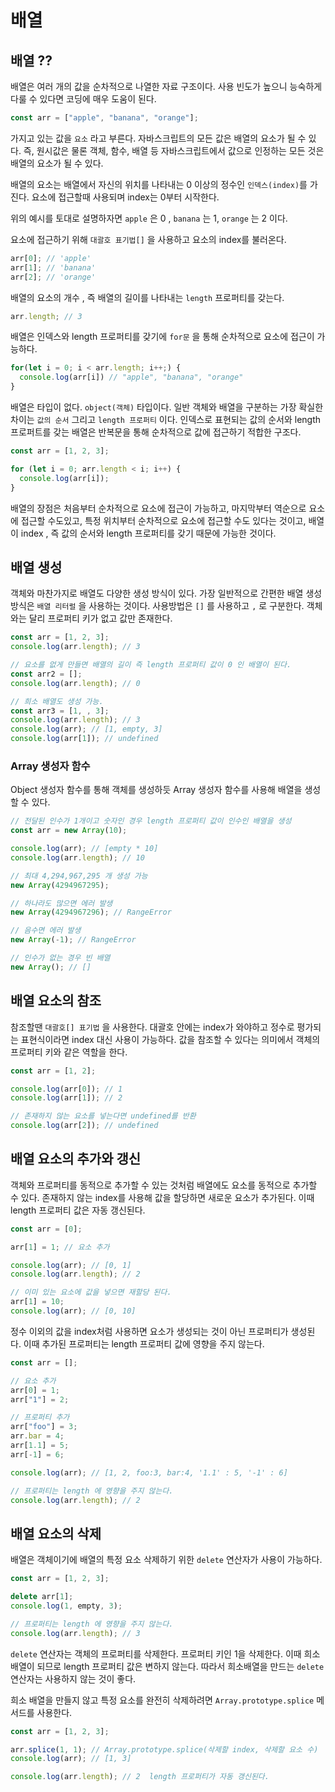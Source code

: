 # 배열

## 배열 ??

배열은 여러 개의 값을 순차적으로 나열한 자료 구조이다.
사용 빈도가 높으니 능숙하게 다룰 수 있다면 코딩에 매우 도움이 된다.

```js
const arr = ["apple", "banana", "orange"];
```

가지고 있는 값을 `요소` 라고 부른다. 자바스크립트의 모든 값은 배열의 요소가 될 수 있다. 즉, 원시값은 물론 객체, 함수, 배열 등 자바스크립트에서 값으로 인정하는 모든 것은 배열의 요소가 될 수 있다.

배열의 요소는 배열에서 자신의 위치를 나타내는 0 이상의 정수인 `인덱스(index)`를 가진다. 요소에 접근할때 사용되며 index는 0부터 시작한다.

위의 예시를 토대로 설명하자면 `apple` 은 0 , `banana` 는 1, `orange` 는 2 이다.

요소에 접근하기 위해 `대괄호 표기법[]` 을 사용하고 요소의 index를 불러온다.

```js
arr[0]; // 'apple'
arr[1]; // 'banana'
arr[2]; // 'orange'
```

배열의 요소의 개수 , 즉 배열의 길이를 나타내는 `length` 프로퍼티를 갖는다.

```js
arr.length; // 3
```

배열은 인덱스와 length 프로퍼티를 갖기에 `for문` 을 통해 순차적으로 요소에 접근이 가능하다.

```js
for(let i = 0; i < arr.length; i++;) {
  console.log(arr[i]) // "apple", "banana", "orange"
}
```

배열은 타입이 없다. `object(객체)` 타입이다.
일반 객체와 배열을 구분하는 가장 확실한 차이는 `값의 순서` 그리고 `length 프로퍼티` 이다.
인덱스로 표현되는 값의 순서와 length 프로퍼트를 갖는 배열은 반복문을 통해 순차적으로 값에 접근하기 적합한 구조다.

```js
const arr = [1, 2, 3];

for (let i = 0; arr.length < i; i++) {
  console.log(arr[i]);
}
```

배열의 장점은 처음부터 순차적으로 요소에 접근이 가능하고, 마지막부터 역순으로 요소에 접근할 수도있고, 특정 위치부터 순차적으로 요소에 접근할 수도 있다는 것이고, 배열이 index , 즉 값의 순서와 length 프로퍼티를 갖기 때문에 가능한 것이다.

## 배열 생성

객체와 마찬가지로 배열도 다양한 생성 방식이 있다. 가장 일반적으로 간편한 배열 생성 방식은 `배열 리터럴` 을 사용하는 것이다.
사용방법은 `[]` 를 사용하고 `,` 로 구분한다. 객체와는 달리 프로퍼티 키가 없고 값만 존재한다.

```js
const arr = [1, 2, 3];
console.log(arr.length); // 3

// 요소를 없게 만들면 배열의 길이 즉 length 프로퍼티 값이 0 인 배열이 된다.
const arr2 = [];
console.log(arr.length); // 0

// 희소 배열도 생성 가능.
const arr3 = [1, , 3];
console.log(arr.length); // 3
console.log(arr); // [1, empty, 3]
console.log(arr[1]); // undefined
```

### Array 생성자 함수

Object 생성자 함수를 통해 객체를 생성하듯 Array 생성자 함수를 사용해 배열을 생성할 수 있다.

```js
// 전달된 인수가 1개이고 숫자인 경우 length 프로퍼티 값이 인수인 배열을 생성
const arr = new Array(10);

console.log(arr); // [empty * 10]
console.log(arr.length); // 10

// 최대 4,294,967,295 개 생성 가능
new Array(4294967295);

// 하나라도 많으면 에러 발생
new Array(4294967296); // RangeError

// 음수면 에러 발생
new Array(-1); // RangeError

// 인수가 없는 경우 빈 배열
new Array(); // []
```

## 배열 요소의 참조

참조할땐 `대괄호[] 표기법` 을 사용한다. 대괄호 안에는 index가 와야하고 정수로 평가되는 표현식이라면 index 대신 사용이 가능하다. 값을 참조할 수 있다는 의미에서 객체의 프로퍼티 키와 같은 역할을 한다.

```js
const arr = [1, 2];

console.log(arr[0]); // 1
console.log(arr[1]); // 2

// 존재하지 않는 요소를 넣는다면 undefined를 반환
console.log(arr[2]); // undefined
```

## 배열 요소의 추가와 갱신

객체와 프로퍼티를 동적으로 추가할 수 있는 것처럼 배열에도 요소를 동적으로 추가할 수 있다. 존재하지 않는 index를 사용해 값을 할당하면 새로운 요소가 추가된다. 이때 length 프로퍼티 값은 자동 갱신된다.

```js
const arr = [0];

arr[1] = 1; // 요소 추가

console.log(arr); // [0, 1]
console.log(arr.length); // 2

// 이미 있는 요소에 값을 넣으면 재할당 된다.
arr[1] = 10;
console.log(arr); // [0, 10]
```

정수 이외의 값을 index처럼 사용하면 요소가 생성되는 것이 아닌 프로퍼티가 생성된다. 이때 추가된 프로퍼티는 length 프로퍼티 값에 영향을 주지 않는다.

```js
const arr = [];

// 요소 추가
arr[0] = 1;
arr["1"] = 2;

// 프로퍼티 추가
arr["foo"] = 3;
arr.bar = 4;
arr[1.1] = 5;
arr[-1] = 6;

console.log(arr); // [1, 2, foo:3, bar:4, '1.1' : 5, '-1' : 6]

// 프로퍼티는 length 에 영향을 주지 않는다.
console.log(arr.length); // 2
```

## 배열 요소의 삭제

배열은 객체이기에 배열의 특정 요소 삭제하기 위한 `delete` 연산자가 사용이 가능하다.

```js
const arr = [1, 2, 3];

delete arr[1];
console.log(1, empty, 3);

// 프로퍼티는 length 에 영향을 주지 않는다.
console.log(arr.length); // 3
```

`delete` 연산자는 객체의 프로퍼티를 삭제한다. 프로퍼티 키인 1을 삭제한다. 이때 희소배열이 되므로 length 프로퍼티 값은 변하지 않는다.
따라서 희소배열을 만드는 `delete` 연산자는 사용하지 않는 것이 좋다.

희소 배열을 만들지 않고 특정 요소를 완전히 삭제하려면 `Array.prototype.splice` 메서드를 사용한다.

```js
const arr = [1, 2, 3];

arr.splice(1, 1); // Array.prototype.splice(삭제할 index, 삭제할 요소 수)
console.log(arr); // [1, 3]

console.log(arr.length); // 2  length 프로퍼티가 자동 갱신된다.
```
